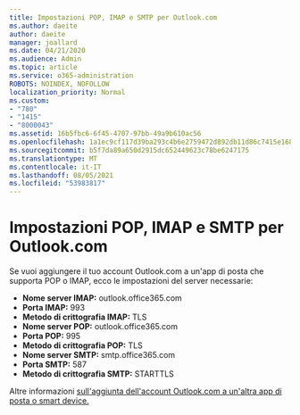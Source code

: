 ```yaml
---
title: Impostazioni POP, IMAP e SMTP per Outlook.com
ms.author: daeite
author: daeite
manager: joallard
ms.date: 04/21/2020
ms.audience: Admin
ms.topic: article
ms.service: o365-administration
ROBOTS: NOINDEX, NOFOLLOW
localization_priority: Normal
ms.custom:
- "780"
- "1415"
- "8000043"
ms.assetid: 16b5fbc6-6f45-4707-97bb-49a9b610ac56
ms.openlocfilehash: 1a1ec9cf117d39ba293c4b6e2759472d892db11d86c7415e1689027aa8a728ba
ms.sourcegitcommit: b5f7da89a650d2915dc652449623c78be6247175
ms.translationtype: MT
ms.contentlocale: it-IT
ms.lasthandoff: 08/05/2021
ms.locfileid: "53983817"
---
```

# <a name="pop-imap-and-smtp-settings-for-outlookcom"></a>Impostazioni POP, IMAP e SMTP per Outlook.com

Se vuoi aggiungere il tuo account Outlook.com a un'app di posta che supporta POP o IMAP, ecco le impostazioni del server necessarie:
  
- **Nome server IMAP:** outlook.office365.com
- **Porta IMAP:** 993
- **Metodo di crittografia IMAP:** TLS
- **Nome server POP:** outlook.office365.com  
- **Porta POP:** 995  
- **Metodo di crittografia POP:** TLS  
- **Nome server SMTP:** smtp.office365.com
- **Porta SMTP:** 587
- **Metodo di crittografia SMTP:** STARTTLS

Altre informazioni [sull'aggiunta dell'account Outlook.com a un'altra app di posta o smart device.](https://support.office.com/article/73f3b178-0009-41ae-aab1-87b80fa94970?wt.mc_id=Office_Outlook_com_Alchemy)
